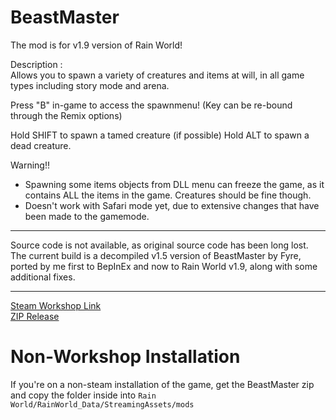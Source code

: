 # BeastMaster
The mod is for v1.9 version of Rain World!

Description : <br> 
Allows you to spawn a variety of creatures and items at will, in all game types including story mode and arena.

Press "B" in-game to access the spawnmenu! (Key can be re-bound through the Remix options)

Hold SHIFT to spawn a tamed creature (if possible)
Hold ALT to spawn a dead creature.

Warning!!
- Spawning some items objects from DLL menu can freeze the game, as it contains ALL the items in the game. Creatures should be fine though.
- Doesn't work with Safari mode yet, due to extensive changes that have been made to the gamemode.
***
Source code is not available, as original source code has been long lost. The current build is a decompiled v1.5 version of BeastMaster by Fyre, ported by me first to BepInEx and now to Rain World v1.9, along with some additional fixes.
***
[Steam Workshop Link](https://steamcommunity.com/sharedfiles/filedetails/?id=2920903670)
<br>
[ZIP Release](https://github.com/NoirCatto/BeastMaster/releases/latest)
# Non-Workshop Installation
If you're on a non-steam installation of the game, get the BeastMaster zip and copy the folder inside into `Rain World/RainWorld_Data/StreamingAssets/mods`
